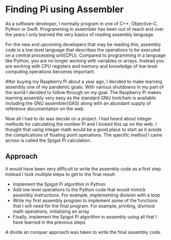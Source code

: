 # Finding Pi using Assembler

As a software developer, I normally program in one of C++, Objective-C, Python or Swift.  Programming in assembler has been out of reach and over the years I only learned the very basics of reading assembly language. 

For the new and upcoming developers that may be reading this, assembly code is a low level language that describes the operations to be executed on a central processing unit(CPU).  Compared to programming in a language like Python, you are no longer working with variables or arrays.  Instead you are working with CPU registers and memory and knowledge of low level computing operations becomes important.

After buying my Raspberry Pi about a year ago, I decided to make learning assembly one of my pandemic goals.  With various shutdowns in my part of the world I decided to follow through on my goal.  The Raspberry Pi makes learning assembly very easy as the standard GNU toolchain is available including the GNU assembler(GAS) along with an abundant supply of reference documentation on the web.

Now all I had to do was decide on a project.  I had heard about integer methods for calculating the number Pi and I looked this up on the web.  I thought that using integer math would be a good place to start as it avoids the complications of floating point operations. The specific method I came across is called the Spigot Pi calculation.

## Approach

It would have been very difficult to write the assembly code as a first step.  Instead I took multiple steps to get to the final result:

- Implement the Spigot Pi algorithm in Python
- Add low level operations to the Python code that would mimick assembly instructions.  For example, implementing division with a loop
- Write my first assembly program to implement some of the functions that I will need for the final program.  For example, printing, div/mod math operations, initializing an array
- Finally, implement the Spigot Pi algorithm in assembly using all that I have learned in the previous steps

A divide an conquer approach was taken to write the final assembly code.
